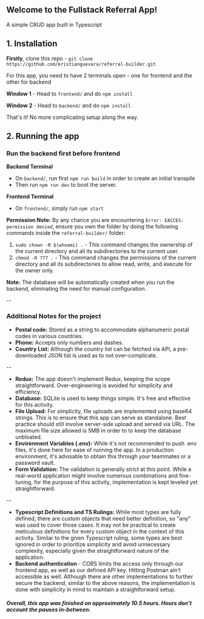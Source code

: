 
## Welcome to the Fullstack Referral App!
A simple CRUD app built in Typescript

## 1. Installation

**Firstly**, clone this repo - `git clone https://github.com/kristianguevara/referral-builder.git`

For this app, you need to have 2 terminals open - one for frontend and the other for backend

**Window 1** - Head to `frontend/` and do `npm install`

**Window 2** - Head to `backend/` and do `npm install`

That's it! No more complicating setup along  the way. 


## 2. Running the app

### Run the backend first before frontend

**Backend Terminal**
- On `backend/`, run first `npm run build` in order to create an initial transpile
- Then run `npm run dev` to boot the server.

**Frontend Terminal**
- On `frontend/`, simply run `npm start`

**Permission Note:** By any chance you are encountering `Error: EACCES: permission denied`, ensure you own the folder by doing the following commands inside the `referral-builder/` folder:
1. `sudo chown -R $(whoami) .` - This command changes the ownership of the current directory and all its subdirectories to the current user.
2. `chmod -R 777 .` - This command changes the permissions of the current directory and all its subdirectories to allow read, write, and execute for the owner only.


**Note:** The database will be automatically created when you run the backend, eliminating the need for manual configuration.

--

### Additional Notes for the project

-  **Postal code:** Stored as a string to accommodate alphanumeric postal codes in various countries.
-  **Phone:** Accepts only numbers and dashes.
-  **Country List:** Although the country list can be fetched via API, a pre-downloaded JSON list is used as to not over-complicate.

--

-  **Redux:** The app doesn't implement Redux, keeping the scope straightforward. Over-engineering is avoided for simplicity and efficiency.
-  **Database:** SQLite is used to keep things simple. It's free and effective for this activity.
-  **File Upload:** For simplicity, file uploads are implemented using base64 strings. This is to ensure that this app can serve as standalone. Best practice should still involve server-side upload and served via URL. The maximum file size allowed is 5MB in order to to keep the database unbloated.
-  **Environment Variables (.env):** While it's not recommended to push .env files, it's done here for ease of running the app. In a production environment, it's advisable to obtain this through your teammates or a password vault.
- **Form Validation:** The validation is generally strict at this point. While a real-world application might involve numerous combinations and fine-tuning, for the purpose of this activity, implementation is kept leveled yet straightforward.


--
- **Typescript Definitions and TS Rulings:** While most types are fully defined, there are custom objects that need better definition, so "any" was used to cover those cases. It may not be practical to create meticulous definitions for every custom object in the context of this activity. Similar to the given Typescript ruling, some types are best ignored in order to prioritize simplicity and avoid unnecessary complexity, especially given the straightforward nature of the application.
- **Backend authentication** - CORS limits the access only through our frontend app, as well as our defined API key. Hitting Postman ain't accessible as well. Although there are other implementations to further secure the backend, similar to the above reasons, the implementation is done with simplicity in mind to maintain a straightforward setup.


##### Overall, this app was finished on approximately 10.5 hours. Hours don't account the pauses in-between.
